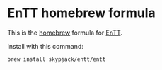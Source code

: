 # EnTT homebrew formula

This is the [homebrew](https://brew.sh/) formula for [EnTT](https://github.com/skypjack/entt#introduction).

Install with this command:

    brew install skypjack/entt/entt
